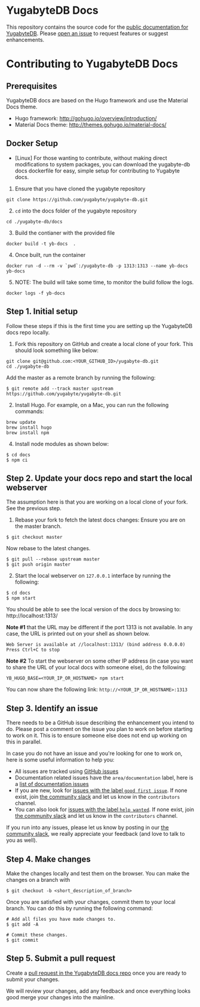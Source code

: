 # YugabyteDB Docs

This repository contains the source code for the [public documentation for YugabyteDB](https://docs.yugabyte.com/). Please [open an issue](https://github.com/YugaByte/docs/issues) to request features or suggest enhancements.


# Contributing to YugabyteDB Docs

## Prerequisites
YugabyteDB docs are based on the Hugo framework and use the Material Docs theme.

* Hugo framework: http://gohugo.io/overview/introduction/
* Material Docs theme: http://themes.gohugo.io/material-docs/

## Docker Setup
* [Linux] For those wanting to contribute, without making direct modifications to system packages, you can download the yugabyte-db docs dockerfile for easy, simple setup for contributing to Yugabyte docs. 

1. Ensure that you have cloned the yugabyte repository 
```
git clone https://github.com/yugabyte/yugabyte-db.git
```
2. `cd` into the docs folder of the yugabyte repository
```
cd ./yugabyte-db/docs
```
3. Build the contianer with the provided file 
```
docker build -t yb-docs  . 
```
4. Once built, run the container 
```
docker run -d --rm -v `pwd`:/yugabyte-db -p 1313:1313 --name yb-docs yb-docs 
```
5. NOTE: The build will take some time, to monitor the build follow the logs. 
```
docker logs -f yb-docs
```
 
## Step 1. Initial setup

Follow these steps if this is the first time you are setting up the YugabyteDB docs repo locally.

1. Fork this repository on GitHub and create a local clone of your fork. This should look something like below:
```
git clone git@github.com:<YOUR_GITHUB_ID>/yugabyte-db.git
cd ./yugabyte-db
```

Add the master as a remote branch by running the following:
```
$ git remote add --track master upstream https://github.com/yugabyte/yugabyte-db.git
```

2. Install Hugo. For example, on a Mac, you can run the following commands:
```
brew update
brew install hugo
brew install npm
```

4. Install node modules as shown below:
```
$ cd docs
$ npm ci
```

## Step 2. Update your docs repo and start the local webserver

The assumption here is that you are working on a local clone of your fork. See the previous step.

1. Rebase your fork to fetch the latest docs changes:
Ensure you are on the master branch.
```
$ git checkout master
```

Now rebase to the latest changes.
```
$ git pull --rebase upstream master
$ git push origin master
```

2. Start the local webserver on `127.0.0.1` interface by running the following:
```
$ cd docs
$ npm start
```

You should be able to see the local version of the docs by browsing to:
http://localhost:1313/

**Note #1** that the URL may be different if the port 1313 is not available. In any case, the URL is printed out on your shell as shown below.
```
Web Server is available at //localhost:1313/ (bind address 0.0.0.0)
Press Ctrl+C to stop
```

**Note #2** To start the webserver on some other IP address (in case you want to share the URL of your local docs with someone else), do the following:
```
YB_HUGO_BASE=<YOUR_IP_OR_HOSTNAME> npm start
```
You can now share the following link: `http://<YOUR_IP_OR_HOSTNAME>:1313`


## Step 3. Identify an issue

There needs to be a GitHub issue describing the enhancement you intend to do. Please post a comment on the issue you plan to work on before starting to work on it. This is to ensure someone else does not end up working on this in parallel.

In case you do not have an issue and you're looking for one to work on, here is some useful information to help you:
* All issues are tracked using [GitHub issues](https://github.com/yugabyte/yugabyte-db/issues)
* Documentation related issues have the `area/documentation` label, here is a [list of documentation issues](https://github.com/yugabyte/yugabyte-db/issues?q=is%3Aopen+is%3Aissue+label%3Aarea%2Fdocumentation)
* If you are new, look for [issues with the label `good first issue`](https://github.com/yugabyte/yugabyte-db/issues?q=is%3Aopen+is%3Aissue+label%3Aarea%2Fdocumentation+label%3A%22good+first+issue%22). If none exist, join [the community slack](https://www.yugabyte.com/slack) and let us know in the `contributors` channel.
* You can also look for [issues with the label `help wanted`](https://github.com/yugabyte/yugabyte-db/issues?q=is%3Aopen+is%3Aissue+label%3Aarea%2Fdocumentation+label%3A%22help+wanted%22+). If none exist, join [the community slack](https://www.yugabyte.com/slack) and let us know in the `contributors` channel.

If you run into any issues, please let us know by posting in our [the community slack](https://www.yugabyte.com/slack), we really appreciate your feedback (and love to talk to you as well).

## Step 4. Make changes

Make the changes locally and test them on the browser. You can make the changes on a branch with
```
$ git checkout -b <short_description_of_branch>
```

Once you are satisfied with your changes, commit them to your local branch. You can do this by running the following command:
```
# Add all files you have made changes to.
$ git add -A

# Commit these changes.
$ git commit
```

## Step 5. Submit a pull request

Create a [pull request in the YugabyteDB docs repo](https://github.com/yugabyte/docs/pulls) once you are ready to submit your changes.

We will review your changes, add any feedback and once everything looks good merge your changes into the mainline.
